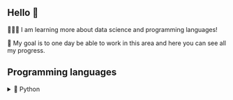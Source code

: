 ## Hello 👋

👨🏽‍💻 I am learning more about data science and programming languages!

🎯 My goal is to one day be able to work in this area and here you can see all my progress. 


## Programming languages

<details>
  
<summary> 🐍 Python</summary>

[CS50 Introduction to Programming with Python](https://github.com/richardnj14/CS50_Python)

[CSTR dynamic model](https://github.com/richardnj14/CSTR-model)

</details>

<!--
**richardnj14/richardnj14** is a ✨ _special_ ✨ repository because its `README.md` (this file) appears on your GitHub profile.

Here are some ideas to get you started:

- 🔭 I’m currently working on ...
- 🌱 I’m currently learning ...
- 👯 I’m looking to collaborate on ...
- 🤔 I’m looking for help with ...
- 💬 Ask me about ...
- 📫 How to reach me: ...
- 😄 Pronouns: ...
- ⚡ Fun fact: ...
-->
